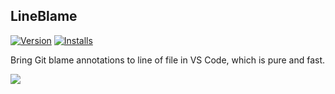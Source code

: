 ## LineBlame

[![Version](https://vsmarketplacebadge.apphb.com/version/baliscript.lineblame.svg)](https://marketplace.visualstudio.com/items?itemName=baliscript.lineblame)
[![Installs](https://vsmarketplacebadge.apphb.com/installs/baliscript.lineblame.svg)](https://marketplace.visualstudio.com/items?itemName=baliscript.lineblame)

Bring Git blame annotations to line of file in VS Code, which is pure and fast.

![](https://raw.githubusercontent.com/baliscript/vscode-lineblame/master/images/screenshot.gif)
